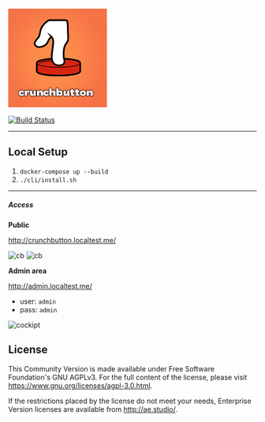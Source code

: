 ![Crunchbutton](www/assets/images/facebook-like.png)

[![Build Status](https://travis-ci.org/crunchbutton/crunchbutton.svg?branch=master)](https://travis-ci.org/crunchbutton/crunchbutton)


---

## Local Setup

1. `docker-compose up --build`
1. `./cli/install.sh`
---

##### Access

**Public**

http://crunchbutton.localtest.me/

![cb](https://user-images.githubusercontent.com/99601/86167101-5176a680-baec-11ea-88b5-8f61516927a7.png)
![cb](https://user-images.githubusercontent.com/99601/86167128-5a677800-baec-11ea-868c-e825dc75dae7.png)


**Admin area**

http://admin.localtest.me/

- user: `admin`
- pass: `admin`

![cockipt](https://user-images.githubusercontent.com/99601/86166826-d1e8d780-baeb-11ea-93ea-f4130c780fdf.png)


## License
This Community Version is made available under Free Software Foundation's GNU AGPLv3. For the full content of the license, please visit https://www.gnu.org/licenses/agpl-3.0.html.

If the restrictions placed by the license do not meet your needs, Enterprise Version licenses are available from http://ae.studio/.
